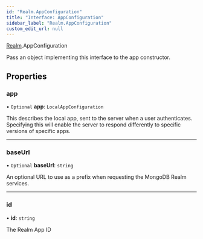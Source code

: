 ```yaml
---
id: "Realm.AppConfiguration"
title: "Interface: AppConfiguration"
sidebar_label: "Realm.AppConfiguration"
custom_edit_url: null
---
```


[Realm](../namespaces/Realm).AppConfiguration

Pass an object implementing this interface to the app constructor.

## Properties

### app

• `Optional` **app**: `LocalAppConfiguration`

This describes the local app, sent to the server when a user authenticates.
Specifying this will enable the server to respond differently to specific versions of specific apps.

___

### baseUrl

• `Optional` **baseUrl**: `string`

An optional URL to use as a prefix when requesting the MongoDB Realm services.

___

### id

• **id**: `string`

The Realm App ID

